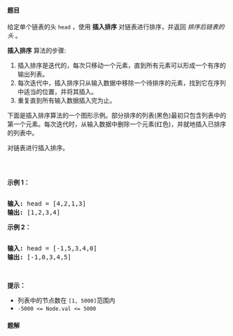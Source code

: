 #### 题目
<p>给定单个链表的头<meta charset="UTF-8" />&nbsp;<code>head</code>&nbsp;，使用 <strong>插入排序</strong> 对链表进行排序，并返回&nbsp;<em>排序后链表的头</em>&nbsp;。</p>

<p><strong>插入排序</strong>&nbsp;算法的步骤:</p>

<ol>
	<li>插入排序是迭代的，每次只移动一个元素，直到所有元素可以形成一个有序的输出列表。</li>
	<li>每次迭代中，插入排序只从输入数据中移除一个待排序的元素，找到它在序列中适当的位置，并将其插入。</li>
	<li>重复直到所有输入数据插入完为止。</li>
</ol>

<p>下面是插入排序算法的一个图形示例。部分排序的列表(黑色)最初只包含列表中的第一个元素。每次迭代时，从输入数据中删除一个元素(红色)，并就地插入已排序的列表中。</p>

<p>对链表进行插入排序。</p>

<p><img alt="" src="https://upload.wikimedia.org/wikipedia/commons/0/0f/Insertion-sort-example-300px.gif" /></p>

<p>&nbsp;</p>

<p><strong>示例 1：</strong></p>

<p><img alt="" src="https://assets.leetcode.com/uploads/2021/03/04/sort1linked-list.jpg" /></p>

<pre>
<strong>输入:</strong> head = [4,2,1,3]
<strong>输出:</strong> [1,2,3,4]</pre>

<p><strong>示例&nbsp;2：</strong></p>

<p><img alt="" src="https://assets.leetcode.com/uploads/2021/03/04/sort2linked-list.jpg" /></p>

<pre>
<strong>输入:</strong> head = [-1,5,3,4,0]
<strong>输出:</strong> [-1,0,3,4,5]</pre>

<p>&nbsp;</p>

<p><strong>提示：</strong></p>

<p><meta charset="UTF-8" /></p>

<ul>
	<li>列表中的节点数在&nbsp;<code>[1, 5000]</code>范围内</li>
	<li><code>-5000 &lt;= Node.val &lt;= 5000</code></li>
</ul>


 #### 题解